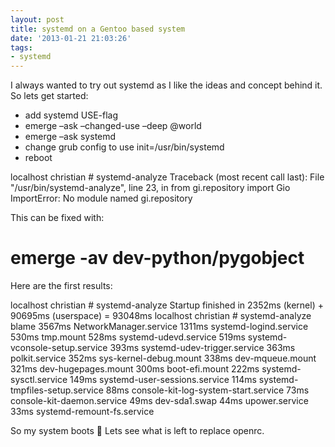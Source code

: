 ```yaml
---
layout: post
title: systemd on a Gentoo based system
date: '2013-01-21 21:03:26'
tags:
- systemd
---
```



I always wanted to try out systemd as I like the ideas and concept behind it. So lets get started:

- <span style="line-height: 15px;">add systemd USE-flag</span>
- emerge –ask –changed-use –deep @world
- emerge –ask systemd
- change grub config to use init=/usr/bin/systemd
- reboot

 localhost christian # systemd-analyze Traceback (most recent call last): File "/usr/bin/systemd-analyze", line 23, in <module> from gi.repository import Gio ImportError: No module named gi.repository

This can be fixed with:

 # emerge -av dev-python/pygobject

Here are the first results:

 localhost christian # systemd-analyze Startup finished in 2352ms (kernel) + 90695ms (userspace) = 93048ms localhost christian # systemd-analyze blame 3567ms NetworkManager.service 1311ms systemd-logind.service 530ms tmp.mount 528ms systemd-udevd.service 519ms systemd-vconsole-setup.service 393ms systemd-udev-trigger.service 363ms polkit.service 352ms sys-kernel-debug.mount 338ms dev-mqueue.mount 321ms dev-hugepages.mount 300ms boot-efi.mount 222ms systemd-sysctl.service 149ms systemd-user-sessions.service 114ms systemd-tmpfiles-setup.service 88ms console-kit-log-system-start.service 73ms console-kit-daemon.service 49ms dev-sda1.swap 44ms upower.service 33ms systemd-remount-fs.service

So my system boots 🙂 Lets see what is left to replace openrc.
